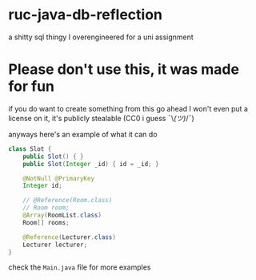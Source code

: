 # ruc-java-db-reflection
a shitty sql thingy I overengineered for a uni assignment

# **Please don't use this, it was made for fun**
if you do want to create something from this go ahead
I won't even put a license on it, it's publicly stealable (CC0 i guess ¯\\_(ツ)_/¯)

anyways here's an example of what it can do
```java
class Slot {
    public Slot() { }
    public Slot(Integer _id) { id = _id; }

    @NotNull @PrimaryKey
    Integer id;

    // @Reference(Room.class)
    // Room room;
    @Array(RoomList.class)
    Room[] rooms;

    @Reference(Lecturer.class)
    Lecturer lecturer;
}
```
check the `Main.java` file for more examples
